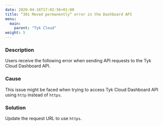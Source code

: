 ```yaml
---
date: 2020-04-16T17:02:56+01:00
title: “301 Moved permanently“ error in the Dashboard API
menu:
  main:
    parent: "Tyk Cloud"
weight: 5 
---
```


### Description

Users receive the following error when sending API requests to the Tyk Cloud Dashboard API. 

### Cause

This issue might be faced when trying to access Tyk Cloud Dashboard API using `http` instead of `https`.

### Solution

Update the request URL to use `https`.
